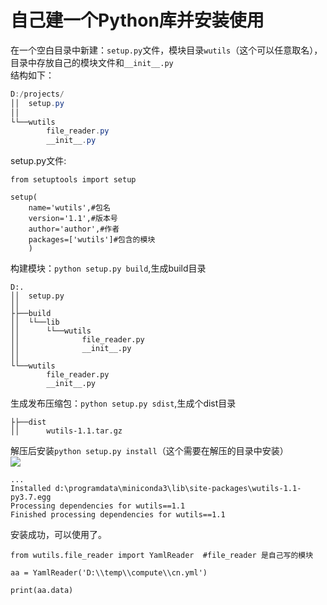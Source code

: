 # 自己建一个Python库并安装使用

在一个空白目录中新建：`setup.py`文件，模块目录`wutils`（这个可以任意取名），目录中存放自己的模块文件和`__init__.py`  
结构如下：

```powershell
D:/projects/
││  setup.py
││
└└──wutils
        file_reader.py
        __init__.py
```

setup.py文件:

```
from setuptools import setup

setup(
    name='wutils',#包名
    version='1.1',#版本号
    author='author',#作者
    packages=['wutils']#包含的模块
    )
```

构建模块：`python setup.py build`,生成build目录

```
D:.
││  setup.py
││
├├──build
││  └└──lib
││      └└──wutils
││              file_reader.py
││              __init__.py
││
└└──wutils
        file_reader.py
        __init__.py
```

生成发布压缩包：`python setup.py sdist`,生成个dist目录

```
├├──dist
││      wutils-1.1.tar.gz
```

解压后安装`python setup.py install`（这个需要在解压的目录中安装）  
![](https://cdn.nlark.com/yuque/0/2021/png/12492743/1611199853799-23de187f-6a06-491f-85ab-6892c16bb160.png#align=left&display=inline&height=254&margin=%5Bobject%20Object%5D&originHeight=254&originWidth=634&size=0&status=done&style=none&width=634)

```
...
Installed d:\programdata\miniconda3\lib\site-packages\wutils-1.1-py3.7.egg
Processing dependencies for wutils==1.1
Finished processing dependencies for wutils==1.1
```

安装成功，可以使用了。

```
from wutils.file_reader import YamlReader  #file_reader 是自己写的模块

aa = YamlReader('D:\\temp\\compute\\cn.yml')

print(aa.data)
```
